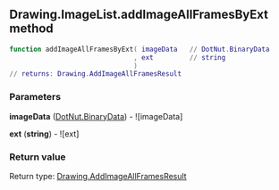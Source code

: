 ## Drawing.ImageList.addImageAllFramesByExt method


```lua
function addImageAllFramesByExt( imageData   // DotNut.BinaryData
                               , ext         // string
                               )
// returns: Drawing.AddImageAllFramesResult
```


### Parameters

**imageData** ([DotNut.BinaryData](../../DotNut/BinaryData.md)) - ![imageData]

**ext** (**string**) - ![ext]

### Return value

Return type: [Drawing.AddImageAllFramesResult](../../Drawing/AddImageAllFramesResult.md)

